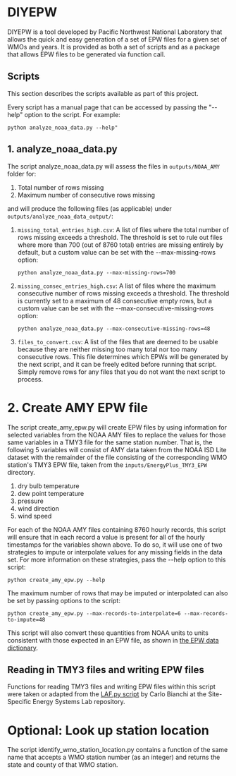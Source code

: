 # DIYEPW
DIYEPW is a tool developed by Pacific Northwest National Laboratory that allows the quick and easy
generation of a set of EPW files for a given set of WMOs and years. It is provided as both a set
of scripts and as a package that allows EPW files to be generated via function call.

## Scripts
This section describes the scripts available as part of this project.

Every script has a manual page that can be accessed by passing the "--help" option to the script.
For example:
 
```
python analyze_noaa_data.py --help"
```

## 1. analyze_noaa_data.py

The script analyze_noaa_data.py will assess the files in `outputs/NOAA_AMY` folder for:

1. Total number of rows missing
1. Maximum number of consecutive rows missing

and will produce the following files (as applicable) under `outputs/analyze_noaa_data_output/`:

1. `missing_total_entries_high.csv`: A list of files where the total number of rows missing exceeds a threshold.
   The threshold is set to rule out files where more than 700 (out of 8760 total) entries are missing entirely
   by default, but a custom value can be set with the --max-missing-rows option:
       
    ```
    python analyze_noaa_data.py --max-missing-rows=700
    ```
   
1. `missing_consec_entries_high.csv`: A list of files where the maximum consecutive number of rows missing exceeds 
   a threshold. The threshold is currently set to a maximum of 48 consecutive empty rows, but a custom value can 
   be set with the --max-consecutive-missing-rows option:
   
   ```
   python analyze_noaa_data.py --max-consecutive-missing-rows=48
   ```
   
1. `files_to_convert.csv`: A list of the files that are deemed to be usable because they are neither missing too many
   total nor too many consecutive rows. This file determines which EPWs will be generated by the next script, and
   it can be freely edited before running that script. Simply remove rows for any files that you do not want the 
   next script to process.

# 2. Create AMY EPW file

The script create_amy_epw.py will create EPW files by using information for selected variables from the
NOAA AMY files to replace the values for those same variables in a TMY3 file for the same station number. 
That is, the following 5 variables will consist of AMY data taken from the NOAA ISD Lite dataset with the remainder
of the file consisting of the corresponding WMO station's TMY3 EPW file, taken
from the `inputs/EnergyPlus_TMY3_EPW` directory.

1. dry bulb temperature
1. dew point temperature
1. pressure
1. wind direction
1. wind speed

For each of the NOAA AMY files containing 8760 hourly records, this script will ensure that in each record a value is 
present for all of the hourly timestamps for the variables shown above. To do so, it will use one of two strategies to
impute or interpolate values for any missing fields in the data set. For more information on these strategies, pass the 
--help option to this script:

```
python create_amy_epw.py --help
```

The maximum number of rows that may be imputed or interpolated can also be set by passing options to the script:

```
python create_amy_epw.py --max-records-to-interpolate=6 --max-records-to-impute=48
```

This script will also convert these quantities from NOAA units to units consistent with those expected in an EPW file, 
as shown in [the EPW data dictionary](https://bigladdersoftware.com/epx/docs/8-3/auxiliary-programs/energyplus-weather-file-epw-data-dictionary.html).
  
## Reading in TMY3 files and writing EPW files
Functions for reading TMY3 files and writing EPW files within this script were taken or adapted from the 
[LAF.py script](https://github.com/SSESLab/laf/blob/master/LAF.py) by Carlo Bianchi at the Site-Specific Energy Systems 
Lab repository.

# Optional: Look up station location
The script identify_wmo_station_location.py contains a function of the same name that accepts a WMO station number 
(as an integer) and returns the state and county of that WMO station.
